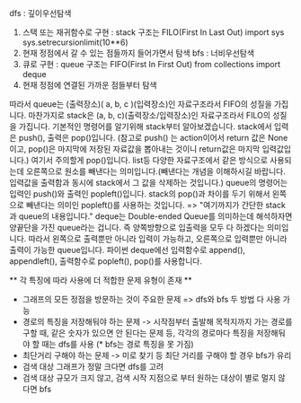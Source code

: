 dfs : 깊이우선탐색
1. 스택 또는 재귀함수로 구현 : stack 구조는 FILO(First In Last Out)
import sys
sys.setrecursionlimit(10**6)
2. 현재 정점에서 갈 수 있는 점들까지 들어가면서 탐색
bfs : 너비우선탐색
1. 큐로 구현 : queue 구조는 FIFO(First In First Out)
from collections import deque
2. 현재 정점에 연결된 가까운 점들부터 탐색 

따라서 queue는 (출력장소)( a, b, c )(입력장소)인 자료구조라서 FIFO의 성질을 가집니다. 마찬가지로 stack은 (a, b, c)(출력장소/입력장소)인 자료구조라서 FILO의 성질을 가집니다.
기본적인 명령어를 알기위해 stack부터 알아보겠습니다. stack에서 입력은 push(), 출력은 pop()입니다. (참고로 push() 는 action이어서 return 값은 None이고, pop()은 마지막에 저장된 자료값을 뽑아내는 것이니 return값은 마지막 입력값입니다.)
여기서 주의할게 pop()입니다. list등 다양한 자료구조에서 같은 방식으로 사용되는데 오른쪽으로 원소를 빼낸다는 의미입니다.(빼낸다는 개념을 이해하시길 바랍니다. 입력값을 출력함과 동시에 stack에서 그 값을 삭제하는 것입니다.)
queue의 명령어는 입력인 push()와 출력인 popleft()입니다. stack의 pop()과 차이를 두기 위해서 왼쪽으로 빼낸다는 의미인 popleft()를 사용하는 것입니다. => "여기까지가 간단한 stack과 queue의 내용입니다."
deque는 Double-ended Queue를 의미하는데 해석하자면 양끝단을 가진 queue라는 겁니다. 즉 양쪽방향으로 입출력을 모두 다 하겠다는 의미입니다. 따라서 왼쪽으로 출력뿐만 아니라 입력이 가능하고, 오른쪽으로 입력뿐만 아니라 출력이 가능한 queue입니다. 파이썬 deque에선 입력함수로 append(), appendleft(),  출력함수로 popleft(), pop()를 사용합니다.

** 각 특징에 따라 사용에 더 적합한 문제 유형이 존재 **
- 그래프의 모든 정점을 방문하는 것이 주요한 문제 => dfs와 bfs 두 방법 다 사용 가능
- 경로의 특징을 저장해둬야 하는 문제 -> 시작점부터 출발해 목적지까지 가는 경로를 구할 때, 같은 숫자가 있으면 안 된다는 문제 등, 각각의 경로마다 특징을 저장해둬야 할 때는 dfs를 사용  (* bfs는 경로 특징을 못 가짐) 
- 최단거리 구해야 하는 문제 -> 미로 찾기 등 최단 거리를 구해야 할 경우 bfs가 유리 
- 검색 대상 그래프가 정말 크다면 dfs를 고려
- 검색 대상 규모가 크지 않고, 검색 시작 지점으로 부터 원하는 대상이 별로 멀지 않다면 bfs  
